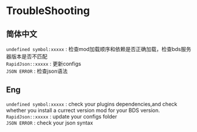 # TroubleShooting
## 简体中文
`undefined symbol:xxxxx` : 检查mod加载顺序和依赖是否正确加载，检查bds服务器版本是否不匹配  
`RapidJson::xxxxx` : 更新configs   
`JSON ERROR` : 检查json语法   
## Eng
`undefined symbol:xxxxx` : check your plugins dependencies,and check whether you install a currect version mod for your BDS version.   
`RapidJson::xxxxx` : update your configs folder   
`JSON ERROR` : check your json syntax   